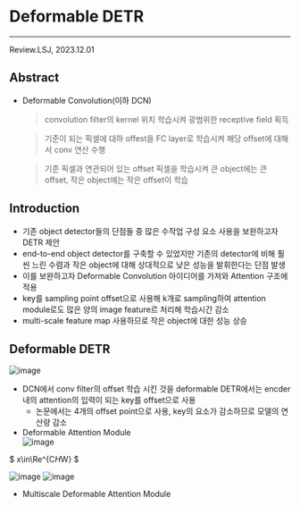 # Deformable DETR
****   
Review.LSJ, 2023.12.01   
## **Abstract**   
* Deformable Convolution(이하 DCN)   
  > convolution filter의 kernel 위치 학습시켜 광범위한 receptive field 획득

  > 기준이 되는 픽셀에 대하 offest을 FC layer로 학습시켜 해당 offset에 대해서 conv 연산 수행   

  > 기준 픽셀과 연관되어 있는 offset 픽셀을 학습시켜 큰 object에는 큰 offset, 작은 object에는 작은 offset이 학습   

## **Introduction**  
* 기존 object detector들의 단점들 중 많은 수작업 구성 요소 사용을 보완하고자 DETR 제안   
* end-to-end object detector를 구축할 수 있었지만 기존의 detector에 비해 훨씬 느린 수렴과 작은 object에 대해 상대적으로 낮은 성능을 발휘한다는 단점 발생   
* 이를 보완하고자 Deformable Convolution 아이디어를 가져와 Attention 구조에 적용   
* key를 sampling point offset으로 사용해 k개로 sampling하여 attention module로도 많은 양의 image feature르 처리해 학습시간 감소   
* multi-scale feature map 사용하므로 작은 object에 대한 성능 상승   
## **Deformable DETR**  
![image](https://github.com/sj990710/Thesis_Review/assets/127752372/7d9f13b4-c92c-4c42-a94b-e0734e9dd51a)

* DCN에서 conv filter의 offset 학습 시킨 것을 deformable DETR에서는 encder 내의 attention의 입력이 되는 key를 offset으로 사용
  + 논문에서는 4개의 offset point으로 사용, key의 요소가 감소하므로 모델의 연산량 감소  
* Deformable Attention Module   
![image](https://github.com/sj990710/Thesis_Review/assets/127752372/8469a439-f553-43d2-b1b5-810bc4854ced)   

$ x\in\Re^{C*H*W} $   

![image](https://github.com/sj990710/Thesis_Review/assets/127752372/d995fc6a-8cbd-4b60-84b3-0f954877d87f)
![image](https://github.com/sj990710/Thesis_Review/assets/127752372/80d3d160-d3c3-4f2d-b973-bc0f2cd510f7)

  + Multiscale Deformable Attention Module   
